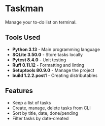 # Taskman
Manage your to-do list on terminal.

## Tools Used
- **Python 3.13** - Main programming language
- **SQLite 3.50.0** - Store tasks locally
- **Pytest 8.4.0** - Unit testing
- **Ruff 0.11.12** - Formatting and linting
- **Setuptools 80.9.0** - Manage the project
- **build 1.2.2.post1** - Creating distributables

## Features
- Keep a list of tasks
- Create, manage, delete tasks from CLI
- Sort by title, date, done/pending
- Filter tasks by date-created
